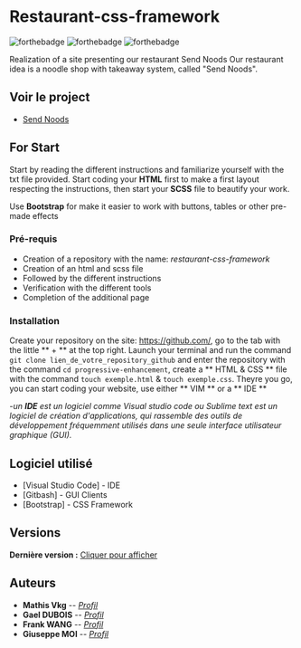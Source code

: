 # Restaurant-css-framework
![forthebadge](https://forthebadge.com/images/badges/uses-html.svg) ![forthebadge](https://forthebadge.com/images/badges/uses-css.svg) ![forthebadge](https://forthebadge.com/images/badges/for-robots.svg)

Realization of a site presenting our restaurant Send Noods
Our restaurant idea is a noodle shop with takeaway system, called "Send Noods".

## Voir le project

- <a href="https://giuseppemoi.github.io/restaurant-css-framework/index.html" target="_blank">Send Noods</a>

## For Start

Start by reading the different instructions and familiarize yourself with the txt file provided.
Start coding your **HTML** first to make a first layout respecting the instructions,
then start your **SCSS** file to beautify your work.

Use **Bootstrap** for make it easier to work with buttons, tables or other pre-made effects

### Pré-requis

- Creation of a repository with the name: *restaurant-css-framework*
- Creation of an html and scss file
- Followed by the different instructions
- Verification with the different tools
- Completion of the additional page

### Installation

Create your repository on the site: https://github.com/, go to the tab with the little ** + ** at the top right.
Launch your terminal and run the command ``git clone lien_de_votre_repository_github`` and enter the repository with the command ``cd progressive-enhancement``,
create a ** HTML & CSS ** file with the command ``touch exemple.html`` & ``touch exemple.css``.
Theyre you go, you can start coding your website, use either ** VIM ** or a ** IDE **

 -*un **IDE** est un logiciel comme Visual studio code ou Sublime text est un logiciel de création d'applications, qui rassemble des outils de développement fréquemment utilisés dans une seule interface utilisateur graphique (GUI).*


## Logiciel utilisé

* [Visual Studio Code] - IDE
* [Gitbash] - GUI Clients
* [Bootstrap] - CSS Framework

## Versions

**Dernière version :** [Cliquer pour afficher](https://github.com/MathisVkg/progressive-enhancement/tags)

## Auteurs

* **Mathis Vkg** -- *[Profil](https://github.com/MathisVkg)*
* **Gael DUBOIS** -- *[Profil]()*
* **Frank WANG** -- *[Profil]()*
* **Giuseppe MOI** -- *[Profil]()*

